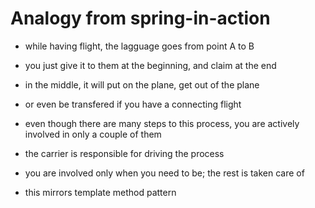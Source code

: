 # Analogy from spring-in-action

- while having flight, the lagguage goes from point A to B

- you just give it to them at the beginning, and claim at the end

- in the middle, it will put on the plane, get out of the plane
- or even be transfered if you have a connecting flight

- even though there are many steps to this process, you are actively involved in only a couple of them
- the carrier is responsible for driving the process
- you are involved only when you need to be; the rest is taken care of

- this mirrors template method pattern
